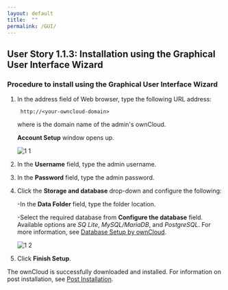 ```yaml
---
layout: default
title:  ""
permalink: /GUI/
---
```


## User Story 1.1.3: Installation using the Graphical User Interface Wizard


### Procedure to install using the Graphical User Interface Wizard


1. In the address field of Web browser, type the following URL address: 

  		http://<your-owncloud-domain> 
		
	where <your-owncloud-domain> is the domain name of the admin's ownCloud. 
	
	 **Account Setup** window opens up.
	 
	  ![1 1](https://doc.owncloud.com/server/10.7/admin_manual/_images/installation/install-wizard-a.png)  
	 
2. In the **Username** field, type the admin username. 

3. In the **Password** field, type the admin password. 

4. Click the **Storage and database** drop-down and configure the following:

	-In the **Data Folder** field, type the folder location.
	
	-Select the required database from **Configure the database** field. Available options are _SQ Lite_, _MySQL/MariaDB_, and _PostgreSQL_. For more information, see [Database Setup by ownCloud](https://doc.owncloud.com/server/admin_manual/installation/installation_wizard.html#database-setup-by-owncloud).
	
	  ![1 2](https://doc.owncloud.com/server/10.7/admin_manual/_images/installation/install-wizard-a1.png)  
	
5. Click **Finish Setup**. 

The ownCloud is successfully downloaded and installed. For information on post installation, see [Post Installation](https://doc.owncloud.com/server/admin_manual/installation/installation_wizard.html#post-installation-steps). 

	 

	
